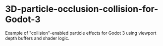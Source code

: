 # 3D-particle-occlusion-collision-for-Godot-3
Example of "collision"-enabled particle effects for Godot 3 using viewport depth buffers and shader logic.
